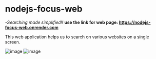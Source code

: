 # nodejs-focus-web
*-Searching made simplified!!*
**use the link for web page: https://nodejs-focus-web.onrender.com**

This web application helps us to search on various websites on a single screen.

![image](https://user-images.githubusercontent.com/95368219/214283795-75f19076-8e28-4667-b4eb-a19922cdc002.png)
![image](https://user-images.githubusercontent.com/95368219/214284024-dd1fb052-2438-4037-9df1-5c0f296a281e.png)
